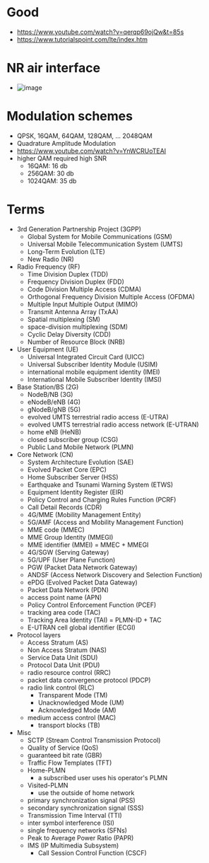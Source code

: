 # Good
- https://www.youtube.com/watch?v=qerqp69ojQw&t=85s
- https://www.tutorialspoint.com/lte/index.htm
# NR air interface
- ![image](https://user-images.githubusercontent.com/6143237/224556390-9cfe8fe6-a1ce-4c4c-962b-c2b4df66f8a4.png)
# Modulation schemes
- QPSK, 16QAM, 64QAM, 128QAM, ... 2048QAM
- Quadrature Amplitude Modulation
- https://www.youtube.com/watch?v=YnWCRUoTEAI
- higher QAM required high SNR
  - 16QAM: 16 db
  - 256QAM: 30 db
  - 1024QAM: 35 db
# Terms
- 3rd Generation Partnership Project (3GPP)
  - Global System for Mobile Communications (GSM)
  - Universal Mobile Telecommunication System (UMTS)
  - Long-Term Evolution (LTE)
  - New Radio (NR)
- Radio Frequency (RF)
  - Time Division Duplex (TDD)
  - Frequency Division Duplex (FDD)
  - Code Division Multiple Access (CDMA)
  - Orthogonal Frequency Division Multiple Access (OFDMA)
  - Multiple Input Multiple Output (MIMO)
  - Transmit Antenna Array (TxAA)
  - Spatial multiplexing (SM)
  - space-division multiplexing (SDM)
  - Cyclic Delay Diversity (CDD)
  - Number of Resource Block (NRB)
- User Equipment (UE)
  - Universal Integrated Circuit Card (UICC)
  - Universal Subscriber Identity Module (USIM)
  - international mobile equipment identity (IMEI)
  - International Mobile Subscriber Identity (IMSI)
- Base Station/BS (2G)
  - NodeB/NB (3G)
  - eNodeB/eNB (4G)
  - gNodeB/gNB (5G)
  - evolved UMTS terrestrial radio access (E-UTRA)
  - evolved UMTS terrestrial radio access network (E-UTRAN)
  - home eNB (HeNB)
  - closed subscriber group (CSG)
  - Public Land Mobile Network (PLMN)
- Core Network (CN)
  - System Architecture Evolution (SAE)
  - Evolved Packet Core (EPC)
  - Home Subscriber Server (HSS)
  - Earthquake and Tsunami Warning System (ETWS)
  - Equipment Identity Register (EIR)
  - Policy Control and Charging Rules Function (PCRF)
  - Call Detail Records (CDR)
  - 4G/MME (Mobility Management Entity)
  - 5G/AMF (Access and Mobility Management Function)
  - MME code (MMEC)
  - MME Group Identity (MMEGI)
  - MME identifier (MMEI) = MMEC + MMEGI
  - 4G/SGW (Serving Gateway)
  - 5G/UPF (User Plane Function)
  - PGW (Packet Data Network Gateway)
  - ANDSF (Access Network Discovery and Selection Function)
  - ePDG (Evolved Packet Data Gateway)
  - Packet Data Network (PDN)
  - access point name (APN)
  - Policy Control Enforcement Function (PCEF)
  - tracking area code (TAC)
  - Tracking Area Identity (TAI) = PLMN-ID + TAC
  - E-UTRAN cell global identifier (ECGI)
- Protocol layers
  - Access Stratum (AS) 
  - Non Access Stratum (NAS)
  - Service Data Unit (SDU)
  - Protocol Data Unit (PDU)
  - radio resource control (RRC)
  - packet data convergence protocol (PDCP)
  - radio link control (RLC)
    - Transparent Mode (TM)
    - Unacknowledged Mode (UM)
    - Acknowledged Mode (AM)
  - medium access control (MAC)
    - transport blocks (TB)
- Misc
  - SCTP (Stream Control Transmission Protocol)
  - Quality of Service (QoS)
  - guaranteed bit rate (GBR)
  - Traffic Flow Templates (TFT)
  - Home-PLMN
    - a subscribed user uses his operator's PLMN
  - Visited-PLMN
    - use the outside of home network
  - primary synchronization signal (PSS)
  - secondary synchronization signal (SSS)
  - Transmission Time Interval (TTI)
  - inter symbol interference (ISI)
  - single frequency networks (SFNs)
  - Peak to Average Power Ratio (PAPR)
  - IMS (IP Multimedia Subsystem)
    - Call Session Control Function (CSCF)
